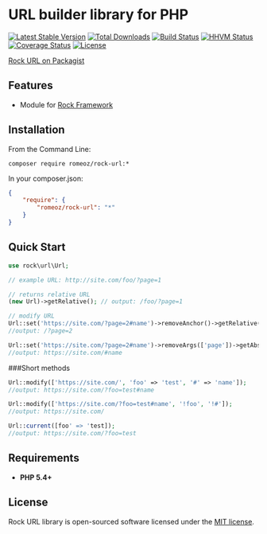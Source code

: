URL builder library for PHP
=================

[![Latest Stable Version](https://poser.pugx.org/romeOz/rock-url/v/stable.svg)](https://packagist.org/packages/romeOz/rock-url)
[![Total Downloads](https://poser.pugx.org/romeOz/rock-url/downloads.svg)](https://packagist.org/packages/romeOz/rock-url)
[![Build Status](https://travis-ci.org/romeOz/rock-url.svg?branch=master)](https://travis-ci.org/romeOz/rock-url)
[![HHVM Status](http://hhvm.h4cc.de/badge/romeoz/rock-url.svg)](http://hhvm.h4cc.de/package/romeoz/rock-url)
[![Coverage Status](https://coveralls.io/repos/romeOz/rock-url/badge.svg?branch=master)](https://coveralls.io/r/romeOz/rock-url?branch=master)
[![License](https://poser.pugx.org/romeOz/rock-url/license.svg)](https://packagist.org/packages/romeOz/rock-url)

[Rock URL on Packagist](https://packagist.org/packages/romeOz/rock-url)

Features
-------------------

 * Module for [Rock Framework](https://github.com/romeOz/rock)

Installation
-------------------

From the Command Line:

```composer require romeoz/rock-url:*```

In your composer.json:

```json
{
    "require": {
        "romeoz/rock-url": "*"
    }
}
```

Quick Start
-------------------

```php
use rock\url\Url;

// example URL: http://site.com/foo/?page=1

// returns relative URL
(new Url)->getRelative(); // output: /foo/?page=1

// modify URL
Url::set('https://site.com/?page=2#name')->removeAnchor()->getRelative(); 
//output: /?page=2

Url::set('https://site.com/?page=2#name')->removeArgs(['page'])->getAbsolute(); 
//output: https://site.com/#name
```

###Short methods

```php
Url::modify(['https://site.com/', 'foo' => 'test', '#' => 'name']);
//output: https://site.com/?foo=test#name

Url::modify(['https://site.com/?foo=test#name', '!foo', '!#']);
//output: https://site.com/

Url::current([foo' => 'test]);
//output: https://site.com/?foo=test
```

Requirements
-------------------
 * **PHP 5.4+**

License
-------------------

Rock URL library is open-sourced software licensed under the [MIT license](http://opensource.org/licenses/MIT).